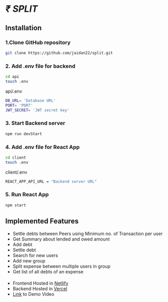 # _₹ SPLIT_

## Installation

### 1.Clone GitHub repository

```bash
git clone https://github.com/jaidan22/split.git
```

### 2. Add .env file for backend

```bash
cd api
touch .env
```

api/.env

```bash
DB_URL= 'Database URL'
PORT= 'PORT'
JWT_SECRET= 'JWT secret key'
```

### 3. Start Backend server

```bash
npm run devStart
```

### 4. Add .env file for React App

```bash
cd client
touch .env
```

client/.env

```bash
REACT_APP_API_URL = "Backend server URL"
```

### 5. Run React App

```bash
npm start
```

## Implemented Features

- Settle debts between Peers using Minimum no. of Transaction per user
- Get Summary about lended and owed amount
- Add debt
- Settle debt
- Search for new users
- Add new group
- Split expense between multiple users in group
- Get list of all debts of an expense

####

- Frontend Hosted in <a href='https://wisebillsplit.netlify.app'>Netlify </a>
- Backend Hosted in <a href='https://test-split-api.vercel.app'>Vercel</a>
- <a href="https://drive.google.com/file/d/1ZzQ7Y7nPCsUBBJ_OmEloPDAvLvanmIWf/view?usp=share_link">Link</a> to Demo Video
